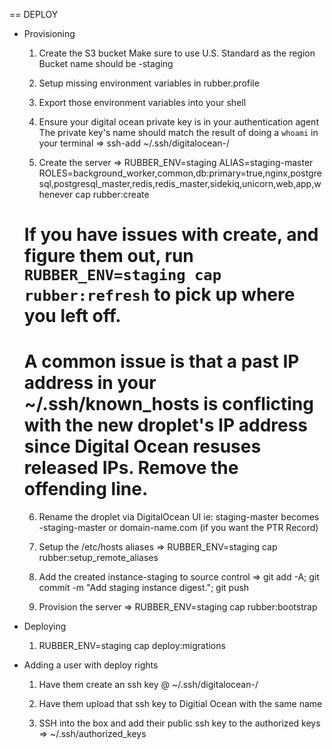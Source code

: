 == DEPLOY

* Provisioning

  1) Create the S3 bucket
    Make sure to use U.S. Standard as the region
    Bucket name should be <project-name>-staging

  2) Setup missing environment variables in rubber.profile

  3) Export those environment variables into your shell

  4) Ensure your digital ocean private key is in your authentication agent
    The private key's name should match the result of doing a `whoami` in your terminal
    => ssh-add ~/.ssh/digitalocean-<project-name>/<whoami>

  5) Create the server
    => RUBBER_ENV=staging ALIAS=staging-master ROLES=background_worker,common,db:primary=true,nginx,postgresql,postgresql_master,redis,redis_master,sidekiq,unicorn,web,app,whenever cap rubber:create
    # If you have issues with create, and figure them out, run `RUBBER_ENV=staging cap rubber:refresh` to pick up where you left off.
    # A common issue is that a past IP address in your ~/.ssh/known_hosts is conflicting with the new droplet's IP address since Digital Ocean resuses released IPs. Remove the offending line.

  6) Rename the droplet via DigitalOcean UI
    ie: staging-master becomes <project-name>-staging-master or domain-name.com (if you want the PTR Record)

  7) Setup the /etc/hosts aliases
    => RUBBER_ENV=staging cap rubber:setup_remote_aliases

  8) Add the created instance-staging to source control
    => git add -A; git commit -m  "Add staging instance digest."; git push

  9) Provision the server
    => RUBBER_ENV=staging cap rubber:bootstrap

* Deploying

  1) RUBBER_ENV=staging cap deploy:migrations

* Adding a user with deploy rights

  1) Have them create an ssh key @ ~/.ssh/digitalocean-<project-name>/<whoami>

  2) Have them upload that ssh key to Digitial Ocean with the same name

  3) SSH into the box and add their public ssh key to the authorized keys
    => ~/.ssh/authorized_keys